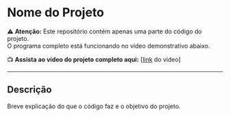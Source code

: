 # Nome do Projeto

⚠️ **Atenção:** Este repositório contém apenas uma parte do código do projeto.  
O programa completo está funcionando no vídeo demonstrativo abaixo.

📺 **Assista ao vídeo do projeto completo aqui:** [[link](https://youtu.be/6e_SPgRu8Bc) do vídeo]

---

## Descrição

Breve explicação do que o código faz e o objetivo do projeto.
